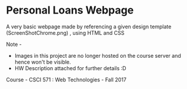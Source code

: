 # Personal Loans Webpage
A very basic webpage made by referencing a given design template (ScreenShotChrome.png) , using HTML and CSS

Note - 
+ Images in this project are no longer hosted on the course server and hence won't be visible.
+ HW Description attached for further details :D

Course - CSCI 571 : Web Technologies - Fall 2017
